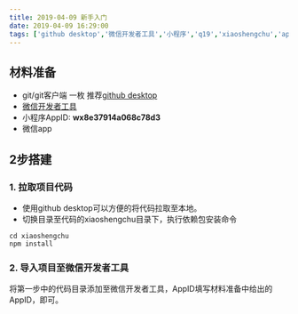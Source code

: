 ```yaml
---
title: 2019-04-09 新手入门
date: 2019-04-09 16:29:00
tags: ['github desktop','微信开发者工具','小程序','q19','xiaoshengchu','appid','微信']
---
```


## 材料准备

* git/git客户端 一枚 推荐[github desktop](https://desktop.github.com/)
* [微信开发者工具](https://developers.weixin.qq.com/miniprogram/dev/devtools/download.html)
* 小程序AppID: **wx8e37914a068c78d3**
* 微信app

## 2步搭建

### 1. 拉取项目代码

* 使用github desktop可以方便的将代码拉取至本地。
* 切换目录至代码的xiaoshengchu目录下，执行依赖包安装命令

```shell
cd xiaoshengchu
npm install
```

### 2. 导入项目至微信开发者工具

将第一步中的代码目录添加至微信开发者工具，AppID填写材料准备中给出的AppID，即可。


